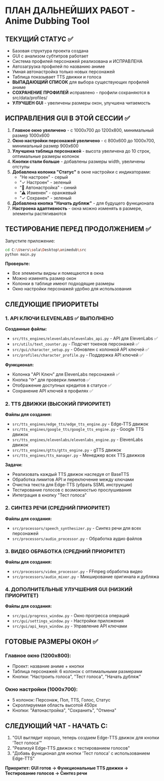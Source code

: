 # ПЛАН ДАЛЬНЕЙШИХ РАБОТ - Anime Dubbing Tool

## ТЕКУЩИЙ СТАТУС ✅
- Базовая структура проекта создана
- GUI с анализом субтитров работает
- Система профилей персонажей реализована и ИСПРАВЛЕНА
- Автозагрузка профилей по названию аниме
- Умная автонастройка только новых персонажей
- Таблица показывает TTS движки и голоса
- **ВЫПАДАЮЩИЙ СПИСОК** для выбора существующих профилей аниме
- **СОХРАНЕНИЕ ПРОФИЛЕЙ** исправлено - профили сохраняются в src/data/profiles/
- **УЛУЧШЕН GUI** - увеличены размеры окон, улучшена читаемость

## ИСПРАВЛЕНИЯ GUI В ЭТОЙ СЕССИИ ✅
1. **Главное окно увеличено** - с 1000x700 до 1200x800, минимальный размер 1000x600
2. **Окно настройки персонажей увеличено** - с 800x600 до 1000x700, минимальный размер 900x600
3. **Улучшена таблица персонажей** - высота увеличена до 10 строк, оптимальные размеры колонок
4. **Кнопки стали больше** - добавлены размеры width, увеличены отступы
5. **Добавлена колонка "Статус"** в окне настройки с индикаторами:
   - "Не настроен" - серый
   - "✓ Настроен" - зеленый  
   - "🔧 Автонастройка" - синий
   - "⚠ Изменен" - оранжевый
   - "✓ Сохранен" - зеленый
6. **Добавлена кнопка "Начать дубляж"** - для будущего функционала
7. **Настроена адаптивность** - окна можно изменять в размере, элементы растягиваются

## ТЕСТИРОВАНИЕ ПЕРЕД ПРОДОЛЖЕНИЕМ ✅
Запустите приложение:
```bash
cd C:\Users\sola\Desktop\animedub\src
python main.py
```

**Проверьте:**
- Все элементы видны и помещаются в окна
- Можно изменять размер окон
- Колонки в таблице имеют подходящие размеры
- Окно настройки персонажей удобно для использования

## СЛЕДУЮЩИЕ ПРИОРИТЕТЫ

### 1. API КЛЮЧИ ELEVENLABS ✅ ВЫПОЛНЕНО
**Созданные файлы:**
- `src/tts_engines/elevenlabs/elevenlabs_api.py` - API для ElevenLabs ✅
- `src/utils/text_counter.py` - Подсчет токенов персонажей ✅
- `src/gui/character_setup.py` - Обновлен с колонкой API ключей ✅
- `src/profiles/character_profile.py` - Поддержка API ключей ✅

**Функционал:**
- Колонка "API Ключ" для ElevenLabs персонажей ✅
- Кнопка "⟳" для проверки лимитов ✅
- Отображение доступных кредитов в статусе ✅
- Сохранение API ключей в профилях ✅

### 2. TTS ДВИЖКИ (ВЫСОКИЙ ПРИОРИТЕТ)
**Файлы для создания:**
- `src/tts_engines/edge_tts/edge_tts_engine.py` - Edge-TTS движок
- `src/tts_engines/google_tts/google_tts_engine.py` - Google TTS движок  
- `src/tts_engines/elevenlabs/elevenlabs_engine.py` - ElevenLabs движок
- `src/tts_engines/gtts/gtts_engine.py` - gTTS движок
- `src/tts_engines/tts_manager.py` - Менеджер всех TTS движков

**Задачи:**
- Реализовать каждый TTS движок наследуя от BaseTTS
- Обработка лимитов API и переключение между ключами
- Очистка текста для Edge-TTS (убрать SSML инструкции)
- Тестирование голосов с возможностью прослушивания
- Интеграция в кнопку "Тест голоса"

### 2. СИНТЕЗ РЕЧИ (СРЕДНИЙ ПРИОРИТЕТ)
**Файлы для создания:**
- `src/processors/speech_synthesizer.py` - Синтез речи для всех персонажей
- `src/processors/audio_processor.py` - Обработка аудио файлов

### 3. ВИДЕО ОБРАБОТКА (СРЕДНИЙ ПРИОРИТЕТ)  
**Файлы для создания:**
- `src/processors/video_processor.py` - FFmpeg обработка видео
- `src/processors/audio_mixer.py` - Микширование оригинала и дубляжа

### 4. ДОПОЛНИТЕЛЬНЫЕ УЛУЧШЕНИЯ GUI (НИЗКИЙ ПРИОРИТЕТ)
**Файлы для создания:**
- `src/gui/progress_window.py` - Окно прогресса операций
- `src/gui/settings_window.py` - Настройки приложения
- `src/gui/api_keys_window.py` - Управление API ключами

## ГОТОВЫЕ РАЗМЕРЫ ОКОН ✅

### Главное окно (1200x800):
- Проект: название аниме + кнопки
- Таблица персонажей: 6 колонок с оптимальными размерами
- Кнопки: "Настроить голоса", "Тест голоса", "Начать дубляж"

### Окно настройки (1000x700):
- 5 колонок: Персонаж, Пол, TTS, Голос, Статус
- Скроллируемая область высотой 450px
- Кнопки: "Автонастройка", "Сохранить", "Отмена"

## СЛЕДУЮЩИЙ ЧАТ - НАЧАТЬ С:
1. "GUI выглядит хорошо, теперь создаем Edge-TTS движок для кнопки 'Тест голоса'"
2. "Реализуй Edge-TTS движок с тестированием голосов"
3. "Добавь функционал для кнопки 'Тест голоса' с использованием Edge-TTS"

**Приоритет: GUI готов → Функциональные TTS движки → Тестирование голосов → Синтез речи**